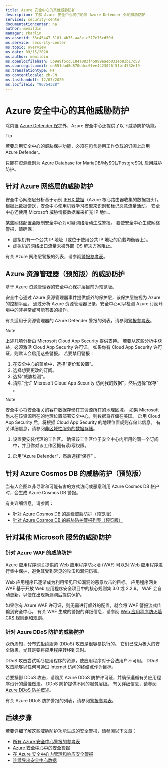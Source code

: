```yaml
---
title: Azure 安全中心的其他威胁防护
description: 了解 Azure 安全中心提供的除 Azure Defender 外的威胁防护
services: security-center
documentationcenter: na
author: memildin
manager: rkarlin
ms.assetid: 33c45447-3181-4b75-aa8e-c517e76cd50d
ms.service: security-center
ms.topic: overview
ms.date: 09/15/2020
ms.author: memildin
ms.openlocfilehash: 5b9e9f5cc5184a083f45999eaeb031eb83b17c58
ms.sourcegitcommit: ea551dad8d870ddcc0fee4423026f51bf4532e19
ms.translationtype: HT
ms.contentlocale: zh-CN
ms.lasthandoff: 12/07/2020
ms.locfileid: "96754328"
---
```

# <a name="additional-threat-protections-in-azure-security-center"></a>Azure 安全中心的其他威胁防护
除内置 [Azure Defender 保护](azure-defender.md)外，Azure 安全中心还提供了以下威胁防护功能。

> [!TIP]
> 若要启用安全中心的威胁保护功能，必须在包含适用工作负载的订阅上启用 Azure Defender。
>
> 只能在资源级别为 Azure Database for MariaDB/MySQL/PostgreSQL 启用威胁防护。


## <a name="threat-protection-for-azure-network-layer"></a>针对 Azure 网络层的威胁防护 <a name="network-layer"></a>
安全中心网络层分析基于示例 [IPFIX 数据](https://en.wikipedia.org/wiki/IP_Flow_Information_Export)（Azure 核心路由器收集的数据包头）。 根据此数据馈送，安全中心使用机器学习模型来识别和标记恶意流量活动。 安全中心还使用 Microsoft 威胁情报数据库来扩充 IP 地址。

某些网络配置会限制安全中心对可疑网络活动生成警报。 要使安全中心生成网络警报，请确保：
- 虚拟机有一个公共 IP 地址（或位于使用公共 IP 地址的负载均衡器上）。
- 虚拟机的网络出口流量未被外部 IDS 解决方案阻止。

有关 Azure 网络层警报的列表，请参阅[警报参考表](alerts-reference.md#alerts-azurenetlayer)。


## <a name="threat-protection-for-azure-resource-manager-preview"></a>Azure 资源管理器（预览版）的威胁防护<a name ="management-layer"></a>
基于 Azure 资源管理器的安全中心保护层目前为预览版。

安全中心通过 Azure 资源管理器事件提供额外的保护层，该保护层被视为 Azure 的控制平面。 通过分析 Azure 资源管理器记录，安全中心可以检测 Azure 订阅环境中的非寻常或可能有害的操作。

有关适用于资源管理器的 Azure Defender 警报的列表，请参阅[警报参考表](alerts-reference.md#alerts-resourcemanager)。


>[!NOTE]
> 上述几项分析由 Microsoft Cloud App Security 提供支持。 若要从这些分析中获益，必须激活 Cloud App Security 许可证。 如果你有 Cloud App Security 许可证，则默认会启用这些警报。 若要禁用警报：
>
> 1. 在安全中心的菜单中，选择“定价和设置”。
> 1. 选择想要更改的订阅。
> 1. 选择“威胁检测”。
> 1. 清除“允许 Microsoft Cloud App Security 访问我的数据”，然后选择“保存” 。


>[!NOTE]
>安全中心将安全相关的客户数据存储在其资源所在的地理区域。 如果 Microsoft 尚未在该资源所在的地理位置部署安全中心，则数据将存储在美国。 启用 Cloud App Security 后，将根据 Cloud App Security 的地理位置规则存储此信息。 有关详细信息，请参阅[非区域性服务的数据存储](https://azuredatacentermap.azurewebsites.net/)。

1. 设置要安装代理的工作区。 确保该工作区位于安全中心内所用的同一个订阅中，并且你对该工作区拥有读/写权限。

1. 启用“Azure Defender”，然后选择“保存” 。


## <a name="threat-protection-for-azure-cosmos-db-preview"></a>针对 Azure Cosmos DB 的威胁防护（预览版）<a name="cosmos-db"></a>

当有人企图以非寻常和可能有害的方式访问或恶意利用 Azure Cosmos DB 帐户时，会生成 Azure Cosmos DB 警报。

有关详细信息，请参阅：

* [针对 Azure Cosmos DB 的高级威胁防护（预览版）](../cosmos-db/cosmos-db-advanced-threat-protection.md)
* [针对 Azure Cosmos DB 的威胁防护警报列表（预览版）](alerts-reference.md#alerts-azurecosmos)



## <a name="threat-protection-for-other-microsoft-services"></a>针对其他 Microsoft 服务的威胁防护 <a name="alerts-other"></a>

### <a name="threat-protection-for-azure-waf"></a>针对 Azure WAF 的威胁防护 <a name="azure-waf"></a>

Azure 应用程序网关提供的 Web 应用程序防火墙 (WAF) 可以对 Web 应用程序进行集中保护，避免其受到常见的攻击和漏洞伤害。

Web 应用程序已逐渐成为利用常见已知漏洞的恶意攻击的目标。 应用程序网关 WAF 基于开放 Web 应用程序安全项目中的核心规则集 3.0 或 2.2.9。 WAF 会自动更新，以便在出现新漏洞后提供保护。 

如果你有 Azure WAF 许可证，则无需进行额外的配置，就会将 WAF 警报流式传输到安全中心。 有关 WAF 生成的警报的详细信息，请参阅 [Web 应用程序防火墙 CRS 规则组和规则](../web-application-firewall/ag/application-gateway-crs-rulegroups-rules.md?tabs=owasp31#crs911-31)。


### <a name="threat-protection-for-azure-ddos-protection"></a>针对 Azure DDoS 防护的威胁防护 <a name="azure-ddos"></a>

众所周知，分布式拒绝服务 (DDoS) 攻击是很容易执行的。 它们已成为极大的安全隐患，尤其是要将应用程序转移到云时。 

DDoS 攻击尝试耗尽应用程序的资源，使应用程序对于合法用户不可用。 DDoS 攻击能够以任何可通过 Internet 访问的终结点作为目标。

若要抵御 DDoS 攻击，请购买 Azure DDoS 防护许可证，并确保遵循有关应用程序设计的最佳做法。 DDoS 防护提供不同的服务层级。 有关详细信息，请参阅 [Azure DDoS 防护概述](../ddos-protection/ddos-protection-overview.md)。

有关 Azure DDoS 防护警报的列表，请参阅[警报参考表](alerts-reference.md#alerts-azureddos)。


## <a name="next-steps"></a>后续步骤
若要详细了解这些威胁防护功能生成的安全警报，请参阅以下文章：

* [所有 Azure 安全中心警报的参考表](alerts-reference.md)
* [Azure 安全中心中的安全警报](security-center-alerts-overview.md)
* [在 Azure 安全中心内管理和响应安全警报](security-center-managing-and-responding-alerts.md)
* [连续导出安全中心数据](continuous-export.md)